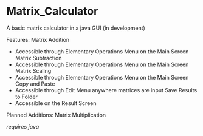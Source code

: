 # Matrix_Calculator
A basic matrix calculator in a java GUI (in development)

Features: 
Matrix Addition
- Accessible through Elementary Operations Menu on the Main Screen
Matrix Subtraction
- Accessible through Elementary Operations Menu on the Main Screen
Matrix Scaling
- Accessible through Elementary Operations Menu on the Main Screen
Copy and Paste
- Accessible through Edit Menu anywhere matrices are input
Save Results to Folder
- Accessible on the Result Screen

Planned Additions: 
Matrix Multiplication


*requires java*
